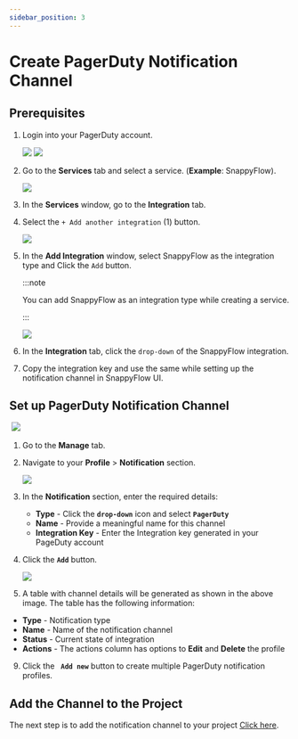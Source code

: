 ```yaml
---
sidebar_position: 3 
---
```

# Create PagerDuty Notification Channel 
## Prerequisites

1. Login into your PagerDuty account.

   <img src="/img/Notifications/pagerduty/image_1.png" />

   <img src="/img/Notifications/pagerduty/image_2.png" />

2. Go to the **Services** tab and select a service. (**Example**: SnappyFlow).

   <img src="/img/Notifications/pagerduty/image_4.png" />

3. In the **Services** window, go to the **Integration** tab.

4. Select the `+ Add another integration` (1) button.

   <img src="/img/Notifications/pagerduty/image_6.png" />

5. In the **Add Integration** window, select SnappyFlow as the integration type and Click the `Add` button.

   :::note

     You can add SnappyFlow as an integration type while creating a service.

   :::

   <img src="/img/Notifications/pagerduty/image_5.png" />

6. In the **Integration** tab, click the `drop-down` of the SnappyFlow integration.

7. Copy the integration key and use the same while setting up the notification channel in SnappyFlow UI.

   

## Set up PagerDuty Notification Channel

​       <img src="/img/Notifications/pagerduty/image_7.png" />

1. Go to the **Manage** tab.

2. Navigate to your **Profile** > **Notification** section.

   <img src="/img/Notifications/pagerduty/image_8.png" />

3. In the **Notification** section, enter the required details: 

   - **Type** - Click the **`drop-down`** icon and select **`PagerDuty`**
   - **Name** - Provide a meaningful name for this channel
   - **Integration Key** - Enter the Integration key generated in your PageDuty account

4. Click the **`Add`** button. 

   <img src="/img/Notifications/pagerduty/image_9.png" />

5. A table with channel details will be generated as shown in the above image. The table has the following information:

- **Type** - Notification type
- **Name** - Name of the notification channel
- **Status** - Current state of integration
- **Actions** - The actions column has options to **Edit** and **Delete** the profile

9. Click the **` Add new`** button to create multiple PagerDuty notification profiles.

## Add the Channel to the Project

The next step is to add the notification channel to your project [Click here](/docs/Alerts_notifications/Notifications/Map_Notification_Alerts/map_projects_to_channels).
